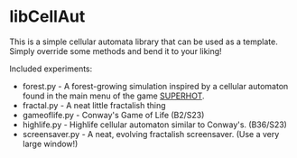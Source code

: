 # libCellAut
This is a simple cellular automata library that can be used as a template. Simply override some methods and bend it to your liking!
 
Included experiments:
* forest.py - A forest-growing simulation inspired by a cellular automaton found in the main menu of the game [SUPERHOT](https://superhotgame.com/).
* fractal.py - A neat little fractalish thing
* gameoflife.py - Conway's Game of Life (B2/S23)
* highlife.py - Highlife cellular automaton similar to Conway's. (B36/S23)
* screensaver.py - A neat, evolving fractalish screensaver. (Use a very large window!)